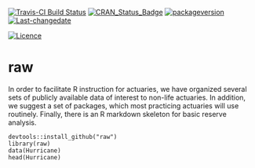 [![Travis-CI Build
Status](https://travis-ci.org/PirateGrunt/raw_package.svg?branch=master)](https://travis-ci.org/PirateGrunt/raw_package)
[![CRAN\_Status\_Badge](http://www.r-pkg.org/badges/version/raw)](https://cran.r-project.org/package=raw)
[![packageversion](https://img.shields.io/badge/Package%20version-0.1.1-orange.svg?style=flat-square)](commits/master)
[![Last-changedate](https://img.shields.io/badge/last%20change-2016--07--10-yellowgreen.svg)](/commits/master)

[![Licence](https://img.shields.io/badge/licence-CC0-blue.svg)](http://choosealicense.com/licenses/cc0-1.0/)

raw
===

In order to facilitate R instruction for actuaries, we have organized
several sets of publicly available data of interest to non-life
actuaries. In addition, we suggest a set of packages, which most
practicing actuaries will use routinely. Finally, there is an R markdown
skeleton for basic reserve analysis.

    devtools::install_github("raw")
    library(raw)
    data(Hurricane)
    head(Hurricane)
